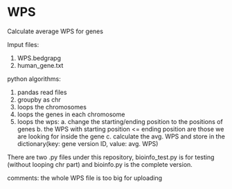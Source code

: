 # WPS
Calculate average WPS for genes

Imput files:
1. WPS.bedgrapg
2. human_gene.txt

python algorithms:
1. pandas read files
2. groupby as chr
3. loops the chromosomes
4. loops the genes in each chromosome
5. loops the wps:
    a. change the starting/ending position to the positions of genes
    b. the WPS with starting position <= ending position are those we are looking for inside the gene
    c. calculate the avg. WPS and store in the dictionary(key: gene version ID, value: avg. WPS)

There are two .py files under this repository, bioinfo_test.py is for testing (without looping chr part) and bioinfo.py is the complete version.

comments:
the whole WPS file is too big for uploading
